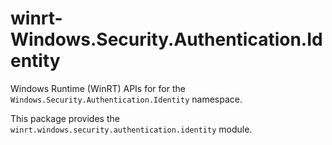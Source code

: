<!-- warning: Please don't edit this file. It was automatically generated. -->

# winrt-Windows.Security.Authentication.Identity

Windows Runtime (WinRT) APIs for for the `Windows.Security.Authentication.Identity` namespace.

This package provides the `winrt.windows.security.authentication.identity` module.
